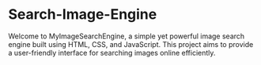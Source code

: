 # Search-Image-Engine
Welcome to MyImageSearchEngine, a simple yet powerful image search engine built using HTML, CSS, and JavaScript. This project aims to provide a user-friendly interface for searching images online efficiently.
